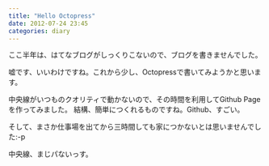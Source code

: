 ```yaml
---
title: "Hello Octopress"
date: 2012-07-24 23:45
categories: diary
---
```


ここ半年は、はてなブログがしっくりこないので、ブログを書きませんでした。

嘘です、いいわけですね。これから少し、Octopressで書いてみようかと思います。

中央線がいつものクオリティで動かないので、その時間を利用してGithub Pageを作ってみました。
結構、簡単につくれるものですね。Github、すごい。

そして、まさか仕事場を出てから三時間しても家につかないとは思いませんでした:-p

中央線、まじパないっす。



